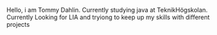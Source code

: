 Hello, i am Tommy Dahlin.
Currently studying java at TeknikHögskolan.
Currently Looking for LIA and tryiong to keep up my skills with different projects
